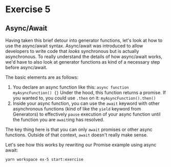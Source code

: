 # Exercise 5

## Async/Await

Having taken this brief detour into generator functions, let's look at how to use the async/await syntax. Async/await was introduced to allow developers to write code that _looks_ synchronous but is actually asynchronous. To really understand the details of how async/await works, we'd have to also look at generator functions as kind of a necessary step before async/await.

The basic elements are as follows:

1) You declare an async function like this: `async function myAsyncFunction() {}` Under the hood, this function returns a promise. If you wanted to, you could use `.then` on it: `myAsyncFunction().then()`
2) Inside your async function, you can use the `await` keyword with other asynchronous functions (kind of like the `yield` keyword from Generators) to effectively `pause` execution of your async function until the function you are `await`ing has resolved.

The key thing here is that you can only `await` promises or other async functions. Outside of that context, `await` doesn't really make sense.

Let's see how this works by rewriting our Promise example using async await:

`yarn workspace ex-5 start:exercise`
